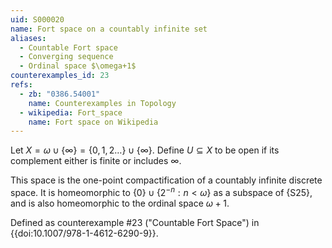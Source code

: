 ```yaml
---
uid: S000020
name: Fort space on a countably infinite set
aliases:
  - Countable Fort space
  - Converging sequence
  - Ordinal space $\omega+1$
counterexamples_id: 23
refs:
  - zb: "0386.54001" 
    name: Counterexamples in Topology
  - wikipedia: Fort_space
    name: Fort space on Wikipedia
---
```

Let $X=\omega\cup\{\infty\}=\{0,1,2\dots\}\cup\{\infty\}$.
Define $U \subseteq X$ to be open if its complement either is finite or includes $\infty$.

This space is the one-point compactification of a countably infinite discrete space.
It is homeomorphic to $\{0\}\cup\{2^{-n}:n<\omega\}$ as a subspace of {S25},
and is also homeomorphic to the ordinal space $\omega+1$.

Defined as counterexample #23 ("Countable Fort Space")
in {{doi:10.1007/978-1-4612-6290-9}}.
